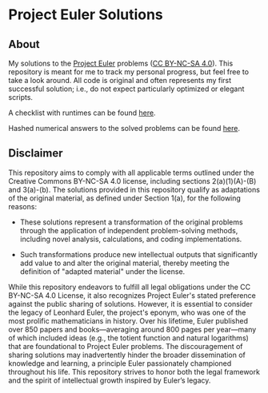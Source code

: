 # Project Euler Solutions

## About

My solutions to the [Project Euler](https://projecteuler.net/) problems ([CC BY-NC-SA 4.0](https://creativecommons.org/licenses/by-nc-sa/4.0/)). This repository is meant for me to track my personal progress, but feel free to take a look around. All code is original and often represents my first successful solution; i.e., do not expect particularly optimized or elegant scripts.

A checklist with runtimes can be found [here](https://github.com/and-yoo/ProjectEuler/blob/main/pe_runtimes_checklist.md).

Hashed numerical answers to the solved problems can be found [here](https://github.com/and-yoo/ProjectEuler/blob/main/pe_answers.md).

## Disclaimer

This repository aims to comply with all applicable terms outlined under the Creative Commons BY-NC-SA 4.0 license, including sections 2(a)(1)(A)-(B) and 3(a)-(b). The solutions provided in this repository qualify as adaptations of the original material, as defined under Section 1(a), for the following reasons:

* These solutions represent a transformation of the original problems through the application of independent problem-solving methods, including novel analysis, calculations, and coding implementations.

* Such transformations produce new intellectual outputs that significantly add value to and alter the original material, thereby meeting the definition of "adapted material" under the license.

While this repository endeavors to fulfill all legal obligations under the CC BY-NC-SA 4.0 License, it also recognizes Project Euler's stated preference against the public sharing of solutions. However, it is essential to consider the legacy of Leonhard Euler, the project's eponym, who was one of the most prolific mathematicians in history. Over his lifetime, Euler published over 850 papers and books—averaging around 800 pages per year—many of which included ideas (e.g., the totient function and natural logarithms) that are foundational to Project Euler problems. The discouragement of sharing solutions may inadvertently hinder the broader dissemination of knowledge and learning, a principle Euler passionately championed throughout his life. This repository strives to honor both the legal framework and the spirit of intellectual growth inspired by Euler’s legacy.